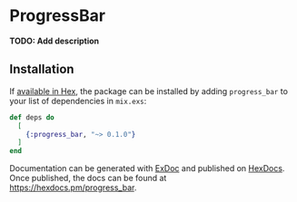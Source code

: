 # ProgressBar

**TODO: Add description**

## Installation

If [available in Hex](https://hex.pm/docs/publish), the package can be installed
by adding `progress_bar` to your list of dependencies in `mix.exs`:

```elixir
def deps do
  [
    {:progress_bar, "~> 0.1.0"}
  ]
end
```

Documentation can be generated with [ExDoc](https://github.com/elixir-lang/ex_doc)
and published on [HexDocs](https://hexdocs.pm). Once published, the docs can
be found at <https://hexdocs.pm/progress_bar>.


